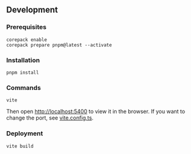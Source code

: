 ## Development

### Prerequisites

```
corepack enable
corepack prepare pnpm@latest --activate
```

### Installation
    
```
pnpm install
```

### Commands

```
vite
```

Then open [http://localhost:5400](http://localhost:5137) to view it in the browser.
If you want to change the port, see [vite.config.ts](./vite.config.ts).

### Deployment

```
vite build
```

